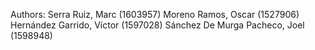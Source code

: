Authors:
Serra Ruiz, Marc (1603957)
Moreno Ramos, Oscar (1527906)
Hernández Garrido, Víctor (1597028)
Sánchez De Murga Pacheco, Joel (1598948)
